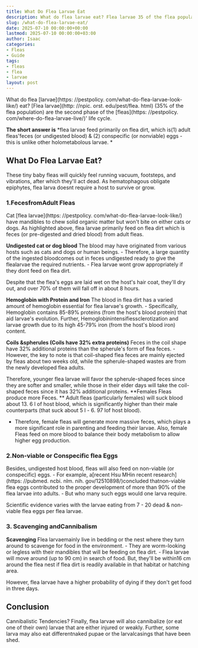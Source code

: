 ```yaml
---
title: What Do Flea Larvae Eat
description: What do flea larvae eat? Flea larvae 35 of the flea population are the second phase of the fleas' life cycle. The short answer is flea larvae feed primarily...
slug: /what-do-flea-larvae-eat/
date: 2025-07-10 00:00:00+00:00
lastmod: 2025-07-10 00:00:00+03:00
author: Isaac
categories:
- Fleas
- Guide
tags:
- fleas
- flea
- larvae
layout: post
---
```


What do flea [larvae](https: //pestpolicy. com/what-do-flea-larvae-look-like/) eat? [Flea larvae](http: //npic. orst. edu/pest/flea. html) (35% of the flea population) are the second phase of the [fleas](https: //pestpolicy. com/where-do-flea-larvae-live/)' life cycle.

**The short answer is** *flea larvae feed primarily on flea dirt, which is(1) adult fleas'feces (or undigested blood) & (2) conspecific (or nonviable) eggs - this is unlike other holometabolous larvae. *

##  What Do Flea Larvae Eat?

These tiny baby fleas will quickly feel running vacuum, footsteps, and vibrations, after which they'll act dead. As hematophagous obligate epiphytes, flea larva doesnt require a host to survive or grow.

###  1.**Feces**from**Adult Fleas**

Cat [flea larvae](https: //pestpolicy. com/what-do-flea-larvae-look-like/) have mandibles to chew solid organic matter but won't bite on either cats or dogs. As highlighted above, flea larvae primarily feed on flea dirt which is feces (or pre-digested and dried blood) from adult fleas.

**Undigested cat or dog blood** The blood may have originated from various hosts such as cats and dogs or human beings. - Therefore, a large quantity of the ingested bloodcomes out in feces undigested ready to give the flealarvae the required nutrients. - Flea larvae wont grow appropriately if they dont feed on flea dirt.

Despite that the flea's eggs are laid wet on the host's hair coat, they'll dry out, and over 70% of them will fall off in about 8 hours.

**Hemoglobin with Protein and Iron** The blood in flea dirt has a varied amount of hemoglobin essential for flea larvae's growth. - Specifically, Hemoglobin contains 85-89% proteins (from the host's blood protein) that aid larvae's evolution. Further, Hemoglobinintensifiessclerotization and larvae growth due to its high 45-79% iron (from the host's blood iron) content.

**Coils &spherules (Coils have 32% extra proteins)** Feces in the coil shape have 32% additional proteins than the spherule's form of flea feces. - However, the key to note is that coil-shaped flea feces are mainly ejected by fleas about two weeks old, while the spherule-shaped wastes are from the newly developed flea adults.

Therefore, younger flea larvae will favor the spherule-shaped feces since they are softer and smaller, while those in their elder days will take the coil-shaped feces since it has 32% additional proteins. **Females Fleas produce more Feces. ** Adult fleas (particularly females) will suck blood about 13. 6 l of host blood, which is significantly higher than their male counterparts (that suck about 5 l - 6. 97 lof host blood).

- Therefore, female fleas will generate more massive feces, which plays a more significant role in parenting and feeding their larvae. Also, female Fleas feed on more blood to balance their body metabolism to allow higher egg production.

###  2.Non-viable or Conspecific flea Eggs

Besides, undigested host blood, fleas will also feed on non-viable (or conspecific) eggs. - For example, a[recent Hsu MHin recent research](https: //pubmed. ncbi. nlm. nih. gov/12510898/)concluded thatnon-viable flea eggs contributed to the proper development of more than 90% of the flea larvae into adults. - But who many such eggs would one larva require.

Scientific evidence varies with the larvae eating from 7 - 20 dead & non-viable flea eggs per flea larvae.

###  **3. Scavenging andCannibalism**

**Scavenging** Flea larvaemainly live in bedding or the nest where they turn around to scavenge for food in the environment. - They are worm-looking or legless with their mandibles that will be feeding on flea dirt. - Flea larvae will move around (up to 90 cm) in search of food. But, they'll be within16 cm around the flea nest if flea dirt is readily available in that habitat or hatching area.

However, flea larvae have a higher probability of dying if they don't get food in three days.

##  Conclusion

Cannibalistic Tendencies? Finally, flea larvae will also cannibalize (or eat one of their own) larvae that are either injured or weakly. Further, some larva may also eat differentnaked pupae or the larvalcasings that have been shed.

